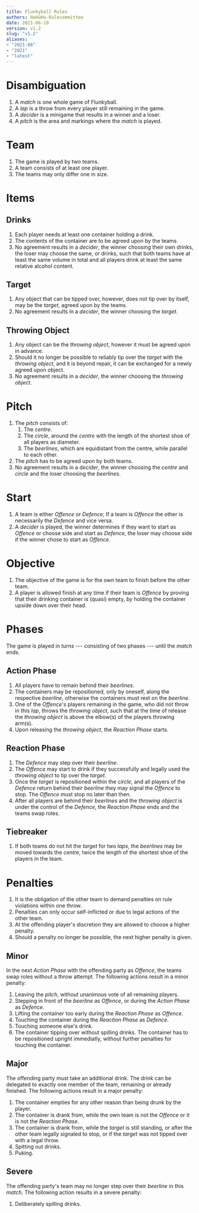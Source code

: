 ```yaml
---
title: Flunkyball Rules
authors: HaHüHo-Rulecommittee
date: 2021-06-10
version: v1.2
slug: "v1.2"
aliases:
- "2021-06"
- "2021"
- "latest"
---
```

# Disambiguation

1. A _match_ is one whole game of Flunkyball.
2. A _lap_ is a throw from every player still remaining in the game.
3. A _decider_ is a minigame that results in a winner and a loser.
4. A _pitch_ is the area and markings where the _match_ is played.

# Team

1. The game is played by two teams.
2. A team consists of at least one player.
3. The teams may only differ one in size.

# Items

## Drinks

1. Each player needs at least one container holding a drink.
2. The contents of the container are to be agreed upon by the teams.
3. No agreement results in a _decider_, the winner choosing their own drinks,
   the loser may choose the same, or drinks, such that both teams have at least
   the same volume in total and all players drink at least the same relative
   alcohol content.

## Target

1. Any object that can be tipped over, however, does not tip over by itself, may
   be the _target_, agreed upon by the teams.
2. No agreement results in a _decider_, the winner choosing the _target_.

## Throwing Object

1. Any object can be the _throwing object_, however it must be agreed upon in
   advance.
2. Should it no longer be possible to reliably tip over the _target_ with the
   _throwing object_, and it is beyond repair, it can be exchanged for a newly
   agreed upon object.
3. No agreement results in a _decider_, the winner choosing the _throwing object_.

# Pitch

1. The _pitch_ consists of:
   1. The _centre_.
   2. The _circle_, around the _centre_ with the length of the shortest shoe of
      all players as diameter.
   3. The _beerlines_, which are equidistant from the centre, while parallel to
      each other.
2. The _pitch_ has to be agreed upon by both teams.
3. No agreement results in a _decider_, the winner choosing the _centre_ and
   _circle_ and the loser choosing the _beerlines_.

# Start

1. A team is either _Offence_ or _Defence_; If a team is _Offence_ the other is
   necessarily the _Defence_ and vice versa.
2. A _decider_ is played, the winner determines if they want to start as
   _Offence_ or choose side and start as _Defence_, the loser may choose side if
   the winner chose to start as _Offence_.

# Objective

1. The objective of the game is for the own team to finish before the other
   team.
2. A player is allowed finish at any time if their team is _Offence_ by proving
   that their drinking container is (quasi) empty, by holding the container
   upside down over their head.

# Phases

The game is played in turns --- consisting of two phases --- until the _match_ ends.

## Action Phase

1. All players have to remain behind their _beerlines_.
2. The containers may be repositioned, only by oneself, along the respective
   _beerline_, otherwise the containers must rest on the _beerline_.
3. One of the _Offence_'s players remaining in the game, who did not throw in
   this _lap_, throws the _throwing object_, such that at the time of release
   the _throwing object_ is above the elbow(s) of the players throwing arm(s).
4. Upon releasing the _throwing object_, the _Reaction Phase_ starts.

## Reaction Phase

1. The _Defence_ may step over their _beerline_.
2. The _Offence_ may start to drink if they successfully and legally used the
   _throwing object_ to tip over the _target_.
3. Once the _target_ is repositioned within the _circle_, and all players of the
   _Defence_ return behind their _beerline_ they may signal the _Offence_ to
   stop. The _Offence_ must stop no later than then.
4. After all players are behind their _beerlines_ and the _throwing object_ is
   under the control of the _Defence_, the _Reaction Phase_ ends and the teams
   swap roles.

## Tiebreaker

1. If both teams do not hit the _target_ for two _laps_, the _beerlines_ may be
   moved towards the _centre_, twice the length of the shortest shoe of the
   players in the team.

# Penalties

1. It is the obligation of the other team to demand penalties on rule violations
   within one throw.
2. Penalties can only occur self-inflicted or due to legal actions of the other
   team.
3. At the offending player's discretion they are allowed to choose a higher
   penalty.
4. Should a penalty no longer be possible, the next higher penalty is given.

## Minor

In the next _Action Phase_ with the offending party as _Offence_, the teams swap
roles without a throw attempt. The following actions result in a minor penalty:

1. Leaving the _pitch_, without unanimous vote of all remaining players.
2. Stepping in front of the _beerline_ as _Offence_, or during the _Action
   Phase_ as _Defence_.
3. Lifting the container too early during the _Reaction Phase_ as _Offence_.
4. Touching the container during the _Reaction Phase_ as _Defence_.
5. Touching someone else's drink.
6. The container tipping over without spilling drinks. The container has to be
   repositioned upright immediatly, without further penalties for touching the
   container.

## Major

The offending party must take an additional drink. The drink can be delegated to
exactly one member of the team, remaining or already finished. The following
actions result in a major penalty:

1. The container empties for any other reason than being drunk by the player.
2. The container is drank from, while the own team is not the _Offence_ or it is
   not the _Reaction Phase_.
3. The container is drank from, while the _target_ is still standing, or after
   the other team legally signaled to stop, or if the _target_ was not tipped
   over with a legal throw.
4. Spitting out drinks.
5. Puking.

## Severe

The offending party's team may no longer step over their _beerline_ in this
_match_. The following action results in a severe penalty:

1. Deliberately spilling drinks.
